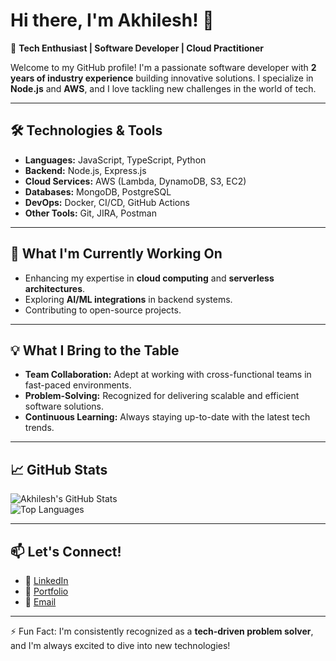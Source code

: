 # Hi there, I'm Akhilesh! 👋  

🌟 **Tech Enthusiast | Software Developer | Cloud Practitioner**  

Welcome to my GitHub profile! I'm a passionate software developer with **2 years of industry experience** building innovative solutions. I specialize in **Node.js** and **AWS**, and I love tackling new challenges in the world of tech.  

---

## 🛠️ **Technologies & Tools**  
- **Languages:** JavaScript, TypeScript, Python  
- **Backend:** Node.js, Express.js  
- **Cloud Services:** AWS (Lambda, DynamoDB, S3, EC2)  
- **Databases:** MongoDB, PostgreSQL  
- **DevOps:** Docker, CI/CD, GitHub Actions  
- **Other Tools:** Git, JIRA, Postman  

---

## 🚀 **What I'm Currently Working On**  
- Enhancing my expertise in **cloud computing** and **serverless architectures**.  
- Exploring **AI/ML integrations** in backend systems.  
- Contributing to open-source projects.  

---

## 💡 **What I Bring to the Table**  
- **Team Collaboration:** Adept at working with cross-functional teams in fast-paced environments.  
- **Problem-Solving:** Recognized for delivering scalable and efficient software solutions.  
- **Continuous Learning:** Always staying up-to-date with the latest tech trends.  

---

## 📈 **GitHub Stats**  

![Akhilesh's GitHub Stats](https://github-readme-stats.vercel.app/api?username=yAkhilesh1902&show_icons=true&theme=radical)  
![Top Languages](https://github-readme-stats.vercel.app/api/top-langs/?username=yAkhilesh1902&layout=compact&theme=radical)  

---

## 📫 **Let's Connect!**  
- 💼 [LinkedIn](https://www.linkedin.com/in/akhilesh-c-8aab6b1b8/)  
- 📝 [Portfolio](https://akhil-portfolio.netlify.app/)  
- 📧 [Email](mailto:akhilc1902@gmail.com)  

---

⚡ Fun Fact: I'm consistently recognized as a **tech-driven problem solver**, and I'm always excited to dive into new technologies!  
